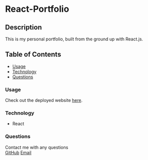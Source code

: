 # React-Portfolio

## Description
This is my personal portfolio, built from the ground up with React.js. 

## Table of Contents
- [Usage](https://github.com/matty-bennett/react-portfolio#usage)
- [Technology](https://github.com/matty-bennett/react-portfolio#technology)
- [Questions](https://github.com/matty-bennett/react-portfolio#questions)

### Usage
Check out the deployed website [here](https://matty-bennett.github.io/react-portfolio/).

### Technology
- React

### Questions
Contact me with any questions
<br>
[GitHub](https://github.com/matty-bennett) [Email](mailto:bennyot10@gmail.com)